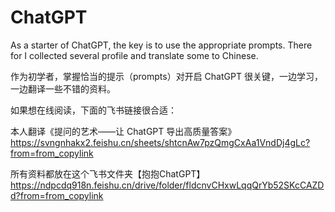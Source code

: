 # ChatGPT

As a starter of ChatGPT, the key is to use the appropriate prompts. 
There for I collected several profile and translate some to Chinese.

作为初学者，掌握恰当的提示（prompts）对开启 ChatGPT 很关键，一边学习，一边翻译一些不错的资料。

如果想在线阅读，下面的飞书链接很合适：

本人翻译《提问的艺术——让 ChatGPT 导出高质量答案》https://svngnhakx2.feishu.cn/sheets/shtcnAw7pzQmgCxAa1VndDj4gLc?from=from_copylink

所有资料都放在这个飞书文件夹【抱抱ChatGPT】https://ndpcdq918n.feishu.cn/drive/folder/fldcnvCHxwLqqQrYb52SKcCAZDd?from=from_copylink
